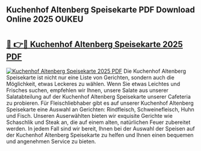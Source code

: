## Kuchenhof Altenberg Speisekarte PDF Download Online 2025 OUKEU

# <h2><a href="http://gc5h26.nevu.top/?p=Kuchenhof+Altenberg+Speisekarte">🔗 👉🔴 Kuchenhof Altenberg Speisekarte 2025 PDF</a></h2>

[![Kuchenhof Altenberg Speisekarte 2025 PDF](https://i.imgur.com/dBaPXMq.png)](http://gc5h26.nevu.top/?p=Kuchenhof+Altenberg+Speisekarte)
Die Kuchenhof Altenberg Speisekarte ist nicht nur eine Liste von Gerichten, sondern auch die Möglichkeit, etwas Leckeres zu wählen. Wenn Sie etwas Leichtes und Frisches suchen, empfehlen wir Ihnen, unsere Salate aus unserer Salatabteilung auf der Kuchenhof Altenberg Speisekarte unserer Cafeteria zu probieren. Für Fleischliebhaber gibt es auf unserer Kuchenhof Altenberg Speisekarte eine Auswahl an Gerichten: Rindfleisch, Schweinefleisch, Huhn und Fisch. Unseren Auserwählten bieten wir exquisite Gerichte wie Schaschlik und Steak an, die auf einem alten, natürlichen Feuer zubereitet werden. In jedem Fall sind wir bereit, Ihnen bei der Auswahl der Speisen auf der Kuchenhof Altenberg Speisekarte zu helfen und Ihnen einen bequemen und angenehmen Service zu bieten.
